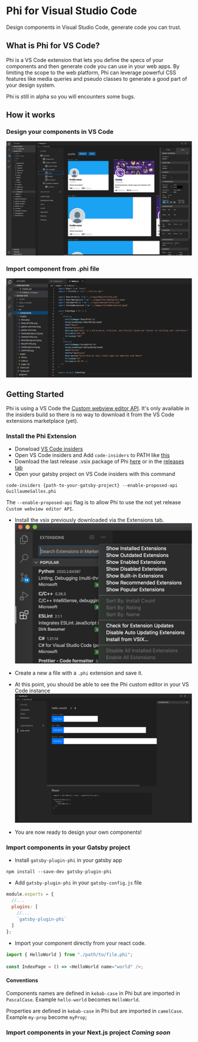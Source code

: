 # Phi for Visual Studio Code

Design components in Visual Studio Code, generate code you can trust.

## What is Phi for VS Code?

Phi is a VS Code extension that lets you define the specs of your components and then generate code you can use in your web apps. By limiting the scope to the web platform, Phi can leverage powerful CSS features like media queries and pseudo classes to generate a good part of your design system.

Phi is still in alpha so you will encounters some bugs.

## How it works

### Design your components in VS Code

![Phi Extension Demo](/assets/PhiEditor.png)


### Import component from .phi file

![Code example](/assets/CodeExample.png)


## Getting Started

Phi is using a VS Code the [Custom webview editor API](https://github.com/microsoft/vscode/issues/77131). It's only available in the insiders build so there is no way to download it from the VS Code extensions marketplace (yet).

### Install the Phi Extension

- Donwload [VS Code insiders](https://code.visualstudio.com/insiders/)
- Open VS Code insiders and Add `code-insiders` to PATH like [this]( https://github.com/Microsoft/vscode/issues/6627#issuecomment-267456703)
- Download the last release .vsix package of Phi [here](https://github.com/GuillaumeSalles/phi-vscode/releases/download/v0.1.0/phi-0.1.0.vsix) or in the [releases tab](https://github.com/GuillaumeSalles/phi-vscode/releases)
- Open your gatsby project on VS Code insiders with this command

```shell
code-insiders {path-to-your-gatsby-project} --enable-proposed-api GuillaumeSalles.phi
```

The `--enable-proposed-api` flag is to allow Phi to use the not yet release `Custom webview editor API`.

- Install the vsix previously downloaded via the Extensions tab.
  ![Install VSIX menu in vscode](/assets/InstallVSIX.png)

- Create a new a file with a `.phi` extension and save it.

- At this point, you should be able to see the Phi custom editor in your VS Code instance
  ![Phi Extension preview in vscode](/assets/HelloWorld.png)

- You are now ready to design your own components!

### Import components in your Gatsby project

- Install `gatsby-plugin-phi` in your gatsby app

```shell
npm install --save-dev gatsby-plugin-phi
```

- Add `gatsby-plugin-phi` in your `gatsby-config.js` file

```javascript
module.exports = {
  //...
  plugins: [
    //...
    `gatsby-plugin-phi`
  ]
};
```

- Import your component directly from your react code.

```javascript
import { HelloWorld } from "./path/to/file.phi";

const IndexPage = () => <HelloWorld name="world" />;
```

#### Conventions

Components names are defined in `kebab-case` in Phi but are imported in `PascalCase`.
Example `hello-world` becomes `HelloWorld`.

Properties are defined in `kebab-case` in Phi but are imported in `camelCase`.
Example `my-prop` become `myProp`;


### Import components in your Next.js project _Coming soon_
